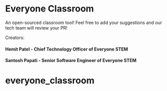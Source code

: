 # Everyone Classroom

An open-sourced classroom tool! Feel free to add your suggestions and our tech team will review your PR!

Creators:

#### Hemit Patel - Chief Technology Officer of Everyone STEM
#### Santosh Papati - Senior Software Engineer of Everyone STEM
# everyone_classroom
